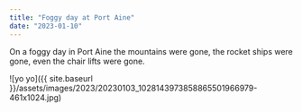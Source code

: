 ```yaml
---
title: "Foggy day at Port Aine"
date: "2023-01-10"
---
```


On a foggy day in Port Aine the mountains were gone, the rocket ships were gone, even the chair lifts were gone.

![yo yo]({{ site.baseurl }}/assets/images/2023/20230103_1028143973858865501966979-461x1024.jpg)
